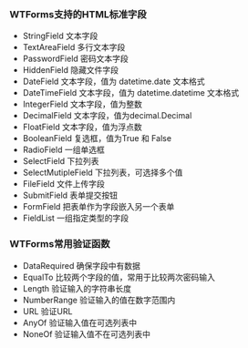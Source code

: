 ### WTForms支持的HTML标准字段 
- StringField	文本字段  
- TextAreaField	多行文本字段 
- PasswordField	密码文本字段 
- HiddenField	隐藏文件字段 
- DateField	文本字段，值为 datetime.date 文本格式 
- DateTimeField	文本字段，值为 datetime.datetime 文本格式 
- IntegerField	文本字段，值为整数 
- DecimalField	文本字段，值为decimal.Decimal 
- FloatField	文本字段，值为浮点数
- BooleanField	复选框，值为True 和 False  
- RadioField	一组单选框 
- SelectField	下拉列表  
- SelectMutipleField	下拉列表，可选择多个值  
- FileField	文件上传字段  
- SubmitField	表单提交按钮  
- FormField	把表单作为字段嵌入另一个表单  
- FieldList	一组指定类型的字段  

### WTForms常用验证函数
- DataRequired	确保字段中有数据  
- EqualTo	比较两个字段的值，常用于比较两次密码输入  
- Length	验证输入的字符串长度  
- NumberRange	验证输入的值在数字范围内  
- URL	验证URL  
- AnyOf	验证输入值在可选列表中
- NoneOf	验证输入值不在可选列表中  

